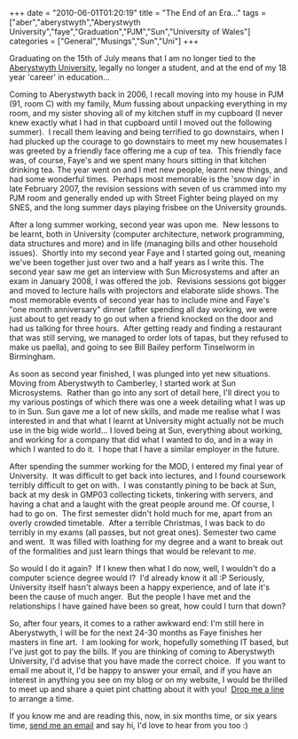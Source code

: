 +++
date = "2010-06-01T01:20:19"
title = "The End of an Era..."
tags = ["aber","aberystwyth","Aberystwyth University","faye","Graduation","PJM","Sun","University of Wales"]
categories = ["General","Musings","Sun","Uni"]
+++

Graduating on the 15th of July means that I am no longer tied to the [Aberystwyth University][1], legally no longer a student, and at the end of my 18 year 'career' in education...

Coming to Aberystwyth back in 2006, I recall moving into my house in PJM (91, room C) with my family, Mum fussing about unpacking everything in my room, and my sister shoving all of my kitchen stuff in my cupboard (I never knew exactly what I had in that cupboard until I moved out the following summer).  I recall them leaving and being terrified to go downstairs, when I had plucked up the courage to go downstairs to meet my new housemates I was greeted by a friendly face offering me a cup of tea.  This friendly face was, of course, Faye's and we spent many hours sitting in that kitchen drinking tea.
The year went on and I met new people, learnt new things, and had some wonderful times.  Perhaps most memorable is the 'snow day' in late February 2007, the revision sessions with seven of us crammed into my PJM room and generally ended up with Street Fighter being played on my SNES, and the long summer days playing frisbee on the University grounds.

After a long summer working, second year was upon me.  New lessons to be learnt, both in University (computer architecture, network programming, data structures and more) and in life (managing bills and other household issues).  Shortly into my second year Faye and I started going out, meaning we've been together just over two and a half years as I write this.
The second year saw me get an interview with Sun Microsystems and after an exam in January 2008, I was offered the job.  Revisions sessions got bigger and moved to lecture halls with projectors and elaborate slide shows.
The most memorable events of second year has to include mine and Faye's "one month anniversary" dinner (after spending all day working, we were just about to get ready to go out when a friend knocked on the door and had us talking for three hours.  After getting ready and finding a restaurant that was still serving, we managed to order lots of tapas, but they refused to make us paella), and going to see Bill Bailey perform Tinselworm in Birmingham.

As soon as second year finished, I was plunged into yet new situations.  Moving from Aberystwyth to Camberley, I started work at Sun Microsystems.  Rather than go into any sort of detail here, I'll direct you to my various postings of which there was one a week detailing what I was up to in Sun.
Sun gave me a lot of new skills, and made me realise what I was interested in and that what I learnt at University might actually not be much use in the big wide world...
I loved being at Sun, everything about working, and working for a company that did what I wanted to do, and in a way in which I wanted to do it.  I hope that I have a similar employer in the future.

After spending the summer working for the MOD, I entered my final year of University.  It was difficult to get back into lectures, and I found coursework terribly difficult to get on with.  I was constantly pining to be back at Sun, back at my desk in GMP03 collecting tickets, tinkering with servers, and having a chat and a laught with the great people around me.
Of course, I had to go on.  The first semester didn't hold much for me, apart from an overly crowded timetable.  After a terrible Christmas, I was back to do terribly in my exams (all passes, but not great ones).
Semester two came and went.  It was filled with loathing for my degree and a want to break out of the formalities and just learn things that would be relevant to _me_.

So would I do it again?  If I knew then what I do now, well, I wouldn't do a computer science degree would I?  I'd already know it all :P
Seriously, University itself hasn't always been a happy experience, and of late it's been the cause of much anger.  But the people I have met and the relationships I have gained have been so great, how could I turn that down?

So, after four years, it comes to a rather awkward end: I'm still here in Aberystwyth, I will be for the next 24-30 months as Faye finishes her masters in fine art.  I am looking for work, hopefully something IT based, but I've just got to pay the bills.
If you are thinking of coming to Aberystwyth University, I'd advise that you have made the correct choice.  If you want to email me about it, I'd be happy to answer your email, and if you have an interest in anything you see on my blog or on my website, I would be thrilled to meet up and share a quiet pint chatting about it with you!  [Drop me a line][2] to arrange a time.

If you know me and are reading this, now, in six months time, or six years time, [send me an email][3] and say hi, I'd love to hear from you too :)

  [1]: http://www.aber.ac.uk/
  [2]: mailto:ben.lavery@gmail.com
  [3]: mailto:ben.lavery@gmail.com
